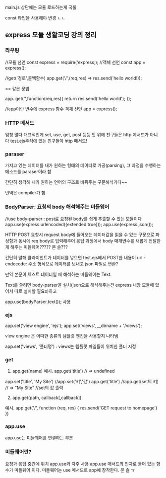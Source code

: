 
main.js 상단에는 모듈 로드하는게 국룰

const 타입을 사용해야 변경 ㄴㄴ

## express 모듈 생활코딩 강의 정리

### 라우팅
//모듈 선언
const express = require('express;);
//객체 선언
const app = express();

//get('경로',콜백함수)
app.get('/',(req,res) => res.send('hello world!));

== 같은 문법

app. get('\',function(req,res){
    return res.send('hello world');
});

//app이란 변수에 express 함수 객체 선언
app = express();

### HTTP 메서드
엄청 많다 대표적인게 set, use, get, post 등등
앗 위에 친구들은 http 메서드가 아니다
test.ejs주석에 있는 친구들이 http 메서드!

### paraser 
가지고 있는 데이터를 내가 원하는 형태의 데이터로 가공(parsing), 그 과정을 수행하는 메소드를 paraser이라 함

간단히 생각해 내가 원하는 언어의 구조로 바꿔주는 구문해석기다~~

번역은 compiler가 함

### BodyParser: 요청의 body 해석해주는 미들웨어
//use body-parser : post로 요청된 body를 쉽게 추출할 수 있는 모듈이다
app.use(express.urlencoded({extended:true}));
app.use(express.json());

HTTP POST 요청시 request body에 들어오는 데이터값을 읽을 수 있는 구문으로 파싱함과 동시에 req.body로 입력해주어 응답 과정에서 body 매개변수를 새롭게 전달한게 해주는 미들웨어?????
몬 솔???

간단히 말해 클라이언트가 데이터를 넣으면 test.ejs에서 POST한 내용이 url - endecode: 주소 형식으로 데이터를 보내고
json 파일로 변환? 

만약 본문이 텍스트 데이터일 때 해석하는 미들웨어는 Text.

Text를 쓸려면 body-parser을 설치(json으로 해석해주는건 express 내장 모듈에 있어서 따로 설치할 필요x)하고

app.use(bodyParser.text()); 사용

### ejs

app.set('view engine', 'ejs');
app.set('views', __dirname + '/views');

view engine 은 어떠한 종류의 템플릿 엔진을 사용할지 나타냄

app.set('views', '폴더명') : views는 템플릿 파일들이 위치한 폴더 지정

### get

1. app.get(name)
예시.
app.get('title')
// => undefined

app.set('title', 'My Site') //app.set('키','값')
app.get('title')            //app.get(set의 키)
// => "My Site"             //set의 값 출력


2. app.get(path, callback[,callback])

예시.
app.get('/', function (req, res) {
  res.send('GET request to homepage')
})

### app.use
app.use는 미들웨어를 연결하는 부분

### 미들웨어란?
요청과 응답 중간에 위치
app.use와 자주 사용
app.use 매서드의 인자로 들어 있는 함수가 미들웨어 이다. 미들웨어는 use 메서드로 app에 장착한다. 
몬 솔 ㅠ
